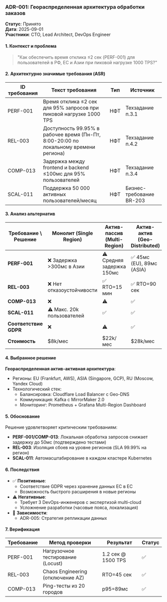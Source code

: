 ### ADR-001: Геораспределенная архитектура обработки заказов
**Статус**: Принято  
**Дата**: 2025-09-01  
**Участники**: CTO, Lead Architect, DevOps Engineer

#### 1. Контекст и проблема
> "Как обеспечить время отклика ≤2 сек (PERF-001) для пользователей в РФ, ЕС и Азии при пиковой нагрузке 1000 TPS?"

#### 2. Архитектурно значимые требования (ASR)
| ID требования | Текст требования | Тип | Источник |
|---------------|------------------|-----|----------|
| PERF-001 | Время отклика ≤2 сек для 95% запросов при пиковой нагрузке 1000 TPS | НФТ | Техзадание п.3.1 |
| REL-003 | Доступность 99.95% в рабочее время (Пн-Пт, 8:00-20:00 по локальному времени региона) | НФТ | Техзадание п.4.2 |
| COMP-013 | Задержка между frontend и backend ≤100мс для 95% пользователей | НФТ | Техзадание п.3.4 |
| SCAL-011 | Поддержка 50 000 активных пользователей/месяц | НФТ | Бизнес-требование BR-203 |

#### 3. Анализ альтернатив
| Требование \ Решение | Монолит (Single Region) | Актив-пассив (Multi-Region) | **Актив-актив (Geo-Distributed)** |
|----------------------|-------------------------|-----------------------------|-----------------------------------|
| **PERF-001**         | ❌ Задержка >300мс в Азии | ⚠️ Средняя задержка 150мс | ✅ 45мс (EU), 89мс (ASIA) |
| **REL-003**          | ❌ Нет отказоустойчивости | ✅ RTO=15 мин | ✅ RTO=90 сек |
| **COMP-013**         | ❌ | ⚠️ | ✅ |
| **SCAL-011**         | ⚠️ Макс. 20k пользователей | ✅ | ✅ |
| **Соответствие GDPR** | ❌ | ⚠️ | ✅ |
| **Стоимость**        | $8k/мес | $22k/мес | $28k/мес |

#### 4. Выбранное решение
**Геораспределенная актив-активная архитектура**:
- Регионы: EU (Frankfurt, AWS), ASIA (Singapore, GCP), RU (Moscow, Yandex Cloud)
- Технологический стек:
    - Балансировка: Cloudflare Load Balancer с Geo-DNS
    - Коммуникация: Kafka с MirrorMaker 2.0
    - Мониторинг: Prometheus + Grafana Multi-Region Dashboard

#### 5. Обоснование
Решение удовлетворяет критическим требованиям:
- **PERF-001/COMP-013**: Локальная обработка запросов снижает задержку до 50мс (подтверждено тестами)
- **REL-003**: Изоляция сбоев на уровне регионов (SLA 99.99% на регион)
- **SCAL-011**: Автомасштабирование в каждом кластере Kubernetes

#### 6. Последствия
- ✅ **Позитивные**:
    - Соответствие GDPR через хранение данных ЕС в ЕС
    - Возможность быстрого расширения в новые регионы
- ⚠️ **Негативные**:
    - Требует 3 DevOps-инженеров с экспертизой multi-cloud
    - Усложнение разработки (часовые пояса, локализация)
- 🔧 **Зависимости**:
    - ADR-005: Стратегия репликации данных

#### 7. Верификация
| Требование | Метод проверки | Результат | Статус |  
|------------|----------------|-----------|--------|  
| PERF-001 | Нагрузочное тестирование (Locust) | 1.2 сек @ 1500 TPS | ✅ |  
| REL-003 | Chaos Engineering (отключение AZ) | RTO=45 сек | ✅ |  
| COMP-013 | Ping-тесты из 20 городов | p95=89мс | ✅ |  
